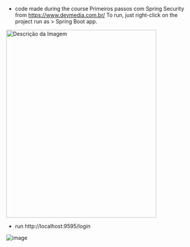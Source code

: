 - code made during the course Primeiros passos com Spring Security from https://www.devmedia.com.br/ To run, just right-click on the project run as > Spring Boot app.

<img src="https://github.com/walyson-scarazzati/Spotmusic/assets/53382989/3671ec7c-662b-4868-aa85-3ab1b619fa1b" alt="Descrição da Imagem" width="400" height="500" />

- run http://localhost:9595/login
  
![image](https://github.com/user-attachments/assets/5c4291d5-d711-4a1b-8939-f5ef05f8144c)
